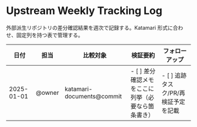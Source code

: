 # Upstream Weekly Tracking Log

外部派生リポジトリの差分確認結果を週次で記録する。Katamari 形式に合わせ、固定列を持つ表で管理する。

| 日付 | 担当 | 比較対象 | 検証要約 | フォローアップ |
| ---- | ---- | -------- | -------- | -------------- |
| 2025-01-01 | @owner | katamari-documents@commit | - [ ] 差分確認メモをここに列挙（必要なら箇条書き） | - [ ] 追跡タスク/PR/再検証予定を記載 |

